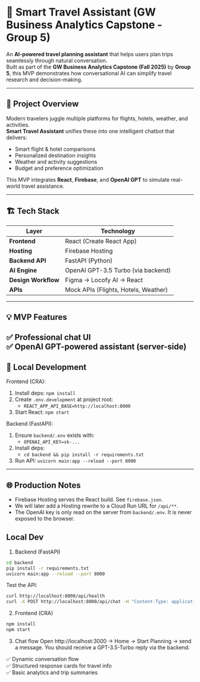 # 🧠 Smart Travel Assistant (GW Business Analytics Capstone - Group 5)

An **AI-powered travel planning assistant** that helps users plan trips seamlessly through natural conversation.  
Built as part of the **GW Business Analytics Capstone (Fall 2025)** by **Group 5**, this MVP demonstrates how conversational AI can simplify travel research and decision-making.

---

## 🚀 Project Overview

Modern travelers juggle multiple platforms for flights, hotels, weather, and activities.  
**Smart Travel Assistant** unifies these into one intelligent chatbot that delivers:
- Smart flight & hotel comparisons  
- Personalized destination insights  
- Weather and activity suggestions  
- Budget and preference optimization  

This MVP integrates **React**, **Firebase**, and **OpenAI GPT** to simulate real-world travel assistance.

---

## 🏗️ Tech Stack

| Layer | Technology |
|-------|-------------|
| **Frontend** | React (Create React App) |
| **Hosting** | Firebase Hosting |
| **Backend API** | FastAPI (Python) |
| **AI Engine** | OpenAI GPT-3.5 Turbo (via backend) |
| **Design Workflow** | Figma → Locofy AI → React |
| **APIs** | Mock APIs (Flights, Hotels, Weather) |

---

## 💡 MVP Features

✅ Professional chat UI  
✅ OpenAI GPT-powered assistant (server-side)  
---

## 🔧 Local Development

Frontend (CRA):

1. Install deps: `npm install`
2. Create `.env.development` at project root:
   - `REACT_APP_API_BASE=http://localhost:8000`
3. Start React: `npm start`

Backend (FastAPI):

1. Ensure `backend/.env` exists with:
   - `OPENAI_API_KEY=sk-...`
2. Install deps:
   - `cd backend && pip install -r requirements.txt`
3. Run API: `uvicorn main:app --reload --port 8000`

---

## 🌐 Production Notes

- Firebase Hosting serves the React build. See `firebase.json`.
- We will later add a Hosting rewrite to a Cloud Run URL for `/api/**`.
- The OpenAI key is only read on the server from `backend/.env`. It is never exposed to the browser.

## Local Dev

1) Backend (FastAPI)
```bash
cd backend
pip install -r requirements.txt
uvicorn main:app --reload --port 8000
```

Test the API:
```bash
curl http://localhost:8000/api/health
curl -X POST http://localhost:8000/api/chat -H "Content-Type: application/json" -d '{"messages":[{"role":"user","content":"Say hi in 5 words"}]}'
```

2) Frontend (CRA)
```bash
npm install
npm start
```

3) Chat flow
Open http://localhost:3000 → Home → Start Planning → send a message.
You should receive a GPT-3.5-Turbo reply via the backend.

✅ Dynamic conversation flow  
✅ Structured response cards for travel info  
✅ Basic analytics and trip summaries  